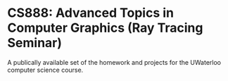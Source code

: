 # CS888: Advanced Topics in Computer Graphics (Ray Tracing Seminar)

A publically available set of the homework and projects for the UWaterloo computer science course.
